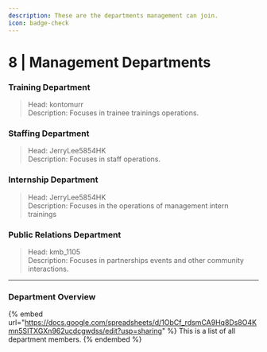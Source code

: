 ```yaml
---
description: These are the departments management can join.
icon: badge-check
---
```


# 8 | Management Departments

### Training Department

> Head: kontomurr\
> Description: Focuses in trainee trainings operations.

### Staffing Department

> Head: JerryLee5854HK\
> Description: Focuses in staff operations.

### Internship Department

> Head: JerryLee5854HK\
> Description: Focuses in the operations of management intern trainings

### Public Relations Department

> Head: kmb\_1105\
> Description: Focuses in partnerships events and other community interactions.

***

### Department Overview

{% embed url="https://docs.google.com/spreadsheets/d/1ObCf_rdsmCA9Hq8Ds8O4Kmn5SITXGXn962ucdcgwdss/edit?usp=sharing" %}
This is a list of all department members.
{% endembed %}
